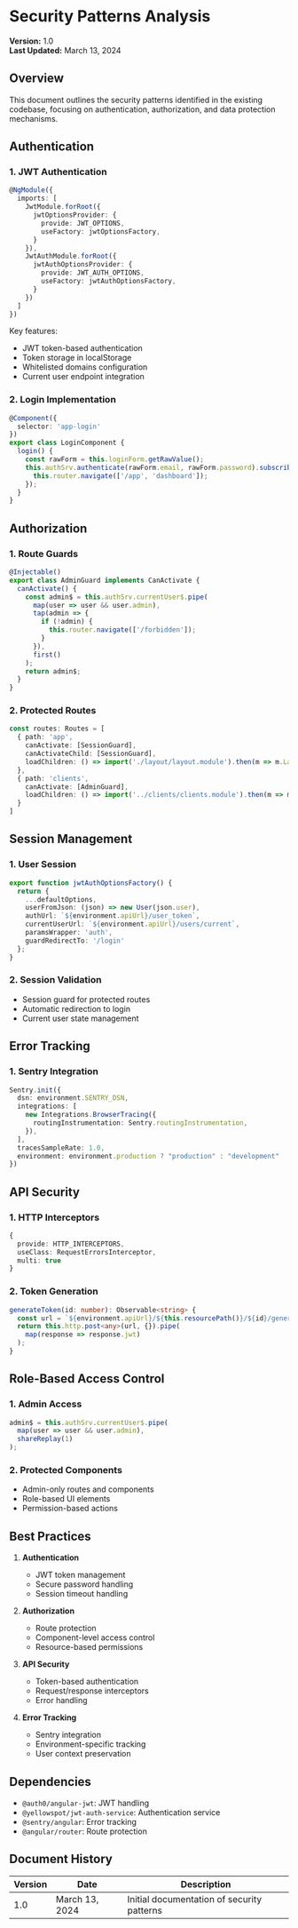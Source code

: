 # Security Patterns Analysis

**Version:** 1.0  
**Last Updated:** March 13, 2024

## Overview

This document outlines the security patterns identified in the existing codebase, focusing on authentication, authorization, and data protection mechanisms.

## Authentication

### 1. JWT Authentication
```typescript
@NgModule({
  imports: [
    JwtModule.forRoot({
      jwtOptionsProvider: {
        provide: JWT_OPTIONS,
        useFactory: jwtOptionsFactory,
      }
    }),
    JwtAuthModule.forRoot({
      jwtAuthOptionsProvider: {
        provide: JWT_AUTH_OPTIONS,
        useFactory: jwtAuthOptionsFactory,
      }
    })
  ]
})
```

Key features:
- JWT token-based authentication
- Token storage in localStorage
- Whitelisted domains configuration
- Current user endpoint integration

### 2. Login Implementation
```typescript
@Component({
  selector: 'app-login'
})
export class LoginComponent {
  login() {
    const rawForm = this.loginForm.getRawValue();
    this.authSrv.authenticate(rawForm.email, rawForm.password).subscribe(user => {
      this.router.navigate(['/app', 'dashboard']);
    });
  }
}
```

## Authorization

### 1. Route Guards
```typescript
@Injectable()
export class AdminGuard implements CanActivate {
  canActivate() {
    const admin$ = this.authSrv.currentUser$.pipe(
      map(user => user && user.admin),
      tap(admin => {
        if (!admin) {
          this.router.navigate(['/forbidden']);
        }
      }),
      first()
    );
    return admin$;
  }
}
```

### 2. Protected Routes
```typescript
const routes: Routes = [
  { path: 'app',
    canActivate: [SessionGuard],
    canActivateChild: [SessionGuard],
    loadChildren: () => import('./layout/layout.module').then(m => m.LayoutModule)
  },
  { path: 'clients', 
    canActivate: [AdminGuard], 
    loadChildren: () => import('../clients/clients.module').then(m => m.ClientsModule) 
  }
]
```

## Session Management

### 1. User Session
```typescript
export function jwtAuthOptionsFactory() {
  return {
    ...defaultOptions,
    userFromJson: (json) => new User(json.user),
    authUrl: `${environment.apiUrl}/user_token`,
    currentUserUrl: `${environment.apiUrl}/users/current`,
    paramsWrapper: 'auth',
    guardRedirectTo: '/login'
  };
}
```

### 2. Session Validation
- Session guard for protected routes
- Automatic redirection to login
- Current user state management

## Error Tracking

### 1. Sentry Integration
```typescript
Sentry.init({
  dsn: environment.SENTRY_DSN,
  integrations: [
    new Integrations.BrowserTracing({
      routingInstrumentation: Sentry.routingInstrumentation,
    }),
  ],
  tracesSampleRate: 1.0,
  environment: environment.production ? "production" : "development"
})
```

## API Security

### 1. HTTP Interceptors
```typescript
{ 
  provide: HTTP_INTERCEPTORS, 
  useClass: RequestErrorsInterceptor, 
  multi: true 
}
```

### 2. Token Generation
```typescript
generateToken(id: number): Observable<string> {
  const url = `${environment.apiUrl}/${this.resourcePath()}/${id}/generate_token`;
  return this.http.post<any>(url, {}).pipe(
    map(response => response.jwt)
  );
}
```

## Role-Based Access Control

### 1. Admin Access
```typescript
admin$ = this.authSrv.currentUser$.pipe(
  map(user => user && user.admin),
  shareReplay(1)
);
```

### 2. Protected Components
- Admin-only routes and components
- Role-based UI elements
- Permission-based actions

## Best Practices

1. **Authentication**
   - JWT token management
   - Secure password handling
   - Session timeout handling

2. **Authorization**
   - Route protection
   - Component-level access control
   - Resource-based permissions

3. **API Security**
   - Token-based authentication
   - Request/response interceptors
   - Error handling

4. **Error Tracking**
   - Sentry integration
   - Environment-specific tracking
   - User context preservation

## Dependencies

- `@auth0/angular-jwt`: JWT handling
- `@yellowspot/jwt-auth-service`: Authentication service
- `@sentry/angular`: Error tracking
- `@angular/router`: Route protection

## Document History

| Version | Date | Description |
|---------|------|-------------|
| 1.0 | March 13, 2024 | Initial documentation of security patterns | 